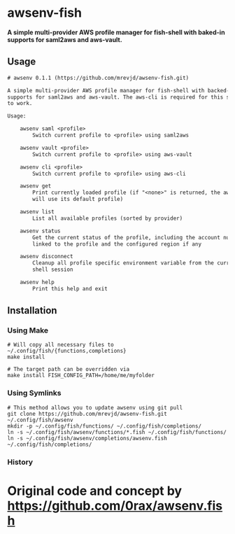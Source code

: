 # awsenv-fish

**A simple multi-provider AWS profile manager for fish-shell with baked-in
supports for saml2aws and aws-vault.**

## Usage

```txt
# awsenv 0.1.1 (https://github.com/mrevjd/awsenv-fish.git)

A simple multi-provider AWS profile manager for fish-shell with backed-in
supports for saml2aws and aws-vault. The aws-cli is required for this software
to work.

Usage:

    awsenv saml <profile>
        Switch current profile to <profile> using saml2aws

    awsenv vault <profile>
        Switch current profile to <profile> using aws-vault

    awsenv cli <profile>
        Switch current profile to <profile> using aws-cli

    awsenv get
        Print currently loaded profile (if "<none>" is returned, the aws-cli
        will use its default profile)

    awsenv list
        List all available profiles (sorted by provider)

    awsenv status
        Get the current status of the profile, including the account number
        linked to the profile and the configured region if any

    awsenv disconnect
        Cleanup all profile specific environment variable from the current
        shell session

    awsenv help
        Print this help and exit

```

## Installation

### Using Make

```shell
# Will copy all necessary files to ~/.config/fish/{functions,completions}
make install

# The target path can be overridden via
make install FISH_CONFIG_PATH=/home/me/myfolder
```

### Using Symlinks

```shell
# This method allows you to update awsenv using git pull
git clone https://github.com/mrevjd/awsenv-fish.git ~/.config/fish/awsenv
mkdir -p ~/.config/fish/functions/ ~/.config/fish/completions/
ln -s ~/.config/fish/awsenv/functions/*.fish ~/.config/fish/functions/
ln -s ~/.config/fish/awsenv/completions/awsenv.fish ~/.config/fish/completions/
```

### History
# Original code and concept by https://github.com/0rax/awsenv.fish